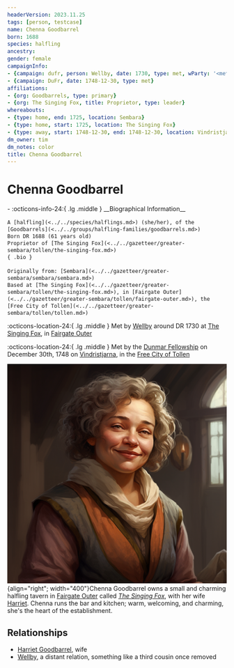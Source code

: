 ```yaml
---
headerVersion: 2023.11.25
tags: [person, testcase]
name: Chenna Goodbarrel
born: 1688
species: halfling
ancestry:
gender: female
campaignInfo:
- {campaign: dufr, person: Wellby, date: 1730, type: met, wParty: '<met:u> <person:q> around <target> <current:2rq>'}
- {campaign: DuFr, date: 1748-12-30, type: met}
affiliations:
- {org: Goodbarrels, type: primary}
- {org: The Singing Fox, title: Proprietor, type: leader}
whereabouts:
- {type: home, end: 1725, location: Sembara}
- {type: home, start: 1725, location: The Singing Fox}
- {type: away, start: 1748-12-30, end: 1748-12-30, location: Vindristjarna}
dm_owner: tim
dm_notes: color
title: Chenna Goodbarrel
---
```

# Chenna Goodbarrel
<div class="grid cards ext-narrow-margin ext-one-column" markdown>
- :octicons-info-24:{ .lg .middle } __Biographical Information__

    A [halfling](<../../species/halflings.md>) (she/her), of the [Goodbarrels](<../../groups/halfling-families/goodbarrels.md>)  
    Born DR 1688 (61 years old)  
    Proprietor of [The Singing Fox](<../../gazetteer/greater-sembara/tollen/the-singing-fox.md>)  
    { .bio }

    Originally from: [Sembara](<../../gazetteer/greater-sembara/sembara/sembara.md>)
    Based at [The Singing Fox](<../../gazetteer/greater-sembara/tollen/the-singing-fox.md>), in [Fairgate Outer](<../../gazetteer/greater-sembara/tollen/fairgate-outer.md>), the [Free City of Tollen](<../../gazetteer/greater-sembara/tollen/tollen.md>)
</div>



:octicons-location-24:{ .lg .middle } Met by [Wellby](<../pcs/dunmar-fellowship/wellby.md>) around DR 1730 at [The Singing Fox](<../../gazetteer/greater-sembara/tollen/the-singing-fox.md>), in [Fairgate Outer](<../../gazetteer/greater-sembara/tollen/fairgate-outer.md>)  



:octicons-location-24:{ .lg .middle } Met by the [Dunmar Fellowship](<../pcs/dunmar-fellowship/dunmar-fellowship.md>) on December 30th, 1748 on [Vindristjarna](<../../things/ships/vindristjarna.md>), in the [Free City of Tollen](<../../gazetteer/greater-sembara/tollen/tollen.md>)  


![Chenna Goodbarrel Portrait](../../assets/chenna-goodbarrel-portrait.png){align="right"; width="400"}Chenna Goodbarrel owns a small and charming halfling tavern in [Fairgate Outer](<../../gazetteer/greater-sembara/tollen/fairgate-outer.md>) called *[The Singing Fox](<../../gazetteer/greater-sembara/tollen/the-singing-fox.md>)*, with her wife [Harriet](<./harriet-goodbarrel.md>). Chenna runs the bar and kitchen; warm, welcoming, and charming, she's the heart of the establishment.
## Relationships
- [Harriet Goodbarrel](<./harriet-goodbarrel.md>), wife
- [Wellby](<../pcs/dunmar-fellowship/wellby.md>), a distant relation, something like a third cousin once removed











